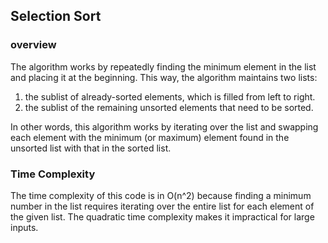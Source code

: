## Selection Sort

### overview
The algorithm works by repeatedly finding the minimum element in the list and placing it at the beginning.
This way, the algorithm maintains two lists:

1. the sublist of already-sorted elements, which is filled from left to right.
2. the sublist of the remaining unsorted elements that need to be sorted.


In other words, this algorithm works by iterating over the list and swapping each element with the minimum (or maximum) element found in the unsorted list with that in the sorted list.


### Time Complexity
The time complexity of this code is in O(n^2) because finding a minimum number in the list requires 
iterating over the entire list for each element of the given list. 
The quadratic time complexity makes it impractical for large inputs.
